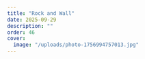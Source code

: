 ```yaml
---
title: "Rock and Wall"
date: 2025-09-29
description: ""
order: 46
cover:
  image: "/uploads/photo-1756994757013.jpg"
---
```


